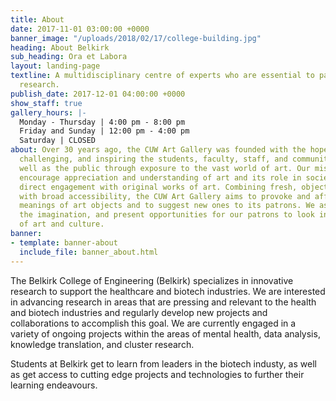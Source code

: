 ```yaml
---
title: About
date: 2017-11-01 03:00:00 +0000
banner_image: "/uploads/2018/02/17/college-building.jpg"
heading: About Belkirk
sub_heading: Ora et Labora
layout: landing-page
textline: A multidisciplinary centre of experts who are essential to patient-oriented
  research.
publish_date: 2017-12-01 04:00:00 +0000
show_staff: true
gallery_hours: |-
  Monday - Thursday | 4:00 pm - 8:00 pm
  Friday and Sunday | 12:00 pm - 4:00 pm
  Saturday | CLOSED
about: Over 30 years ago, the CUW Art Gallery was founded with the hope of educating,
  challenging, and inspiring the students, faculty, staff, and community of CUW as
  well as the public through exposure to the vast world of art. Our mission is to
  encourage appreciation and understanding of art and its role in society through
  direct engagement with original works of art. Combining fresh, object-based scholarship
  with broad accessibility, the CUW Art Gallery aims to provoke and affirm accepted
  meanings of art objects and to suggest new ones to its patrons. We aspire to excite
  the imagination, and present opportunities for our patrons to look into the study
  of art and culture.
banner:
- template: banner-about
  include_file: banner_about.html
---
```


The Belkirk College of Engineering (Belkirk) specializes in innovative research to support the healthcare and biotech industries. We are interested in advancing research in areas that are pressing and relevant to the health and biotech industries and regularly develop new projects and collaborations to accomplish this goal. We are currently engaged in a variety of ongoing projects within the areas of mental health, data analysis, knowledge translation, and cluster research.

Students at Belkirk get to learn from leaders in the biotech industy, as well as get access to cutting edge projects and technologies to further their learning endeavours.
